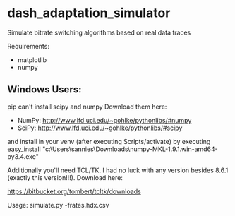 dash_adaptation_simulator
=========================

Simulate bitrate switching algorithms based on real data traces

Requirements:
- matplotlib
- numpy

Windows Users:
--------------

pip can't install scipy and numpy
Download them here:

* NumPy: http://www.lfd.uci.edu/~gohlke/pythonlibs/#numpy
* SciPy: http://www.lfd.uci.edu/~gohlke/pythonlibs/#scipy

and install in your venv (after executing Scripts/activate) by executing easy_install "c:\Users\sannies\Downloads\numpy-MKL-1.9.1.win-amd64-py3.4.exe"

Additionally you'll need TCL/TK. I had no luck with any version besides 8.6.1 (exactly this version!!!). Download here:

https://bitbucket.org/tombert/tcltk/downloads



Usage:
simulate.py -frates.hdx.csv
